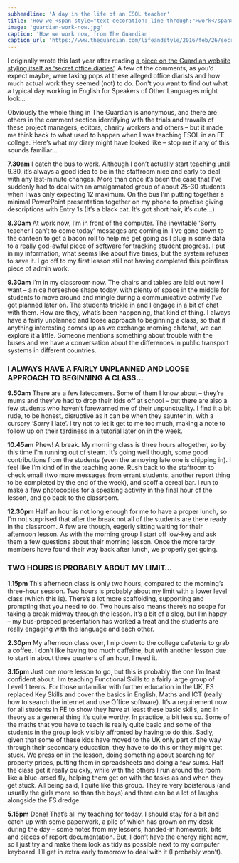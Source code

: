 ```yaml
---
subheadline: 'A day in the life of an ESOL teacher'
title: 'How we <span style="text-decoration: line-through;">work</span> teach now'
image: 'guardian-work-now.jpg'
caption: 'How we work now, from The Guardian'
caption_url: 'https://www.theguardian.com/lifeandstyle/2016/feb/26/secret-office-diaries'
---
```

I originally wrote this last year after reading [a piece on the Guardian website styling itself as ‘secret office diaries’](https://www.theguardian.com/lifeandstyle/2016/feb/26/secret-office-diaries). A few of the comments, as you’d expect maybe, were taking pops at these alleged office diarists and how much actual work they seemed (not) to do. Don't you want to find out what a typical day working in English for Speakers of Other Languages might look...

<!--more-->

Obviously the whole thing in The Guardian is anonymous, and there are others in the comment section identifying with the trials and travails of these project managers, editors, charity workers and others – but it made me think back to what used to happen when I was teaching ESOL in an FE college. Here’s what my diary might have looked like – stop me if any of this sounds familiar…

**7.30am** I catch the bus to work. Although I don’t actually start teaching until 9.30, it’s always a good idea to be in the staffroom nice and early to deal with any last-minute changes. More than once it’s been the case that I’ve suddenly had to deal with an amalgamated group of about 25-30 students when I was only expecting 12 maximum. On the bus I’m putting together a minimal PowerPoint presentation together on my phone to practise giving descriptions with Entry 1s (It’s a black cat. It’s got short hair, it’s cute…)

**8.30am** At work now, I’m in front of the computer. The inevitable ‘Sorry teacher I can’t to come today’ messages are coming in. I’ve gone down to the canteen to get a bacon roll to help me get going as I plug in some data to a really god-awful piece of software for tracking student progress. I put in my information, what seems like about five times, but the system refuses to save it. I go off to my first lesson still not having completed this pointless piece of admin work.

**9.30am** I’m in my classroom now. The chairs and tables are laid out how I want – a nice horseshoe shape today, with plenty of space in the middle for students to move around and mingle during a communicative activity I’ve got planned later on. The students trickle in and I engage in a bit of chat with them. How are they, what’s been happening, that kind of thing. I always have a fairly unplanned and loose approach to beginning a class, so that if anything interesting comes up as we exchange morning chitchat, we can explore it a little. Someone mentions something about trouble with the buses and we have a conversation about the differences in public transport systems in different countries.

### I ALWAYS HAVE A FAIRLY UNPLANNED AND LOOSE APPROACH TO BEGINNING A CLASS…

**9.50am** There are a few latecomers. Some of them I know about – they’re mums and they’ve had to drop their kids off at school – but there are also a few students who haven’t forewarned me of their unpunctuality. I find it a bit rude, to be honest, disruptive as it can be when they saunter in, with a cursory ‘Sorry I late’. I try not to let it get to me too much, making a note to follow up on their tardiness in a tutorial later on in the week.

**10.45am** Phew! A break. My morning class is three hours altogether, so by this time I’m running out of steam. It’s going well though, some good contributions from the students (even the annoying late one is chipping in). I feel like I’m kind of in the teaching zone. Rush back to the staffroom to check email (two more messages from errant students, another report thing to be completed by the end of the week), and scoff a cereal bar. I run to make a few photocopies for a speaking activity in the final hour of the lesson, and go back to the classroom.

**12.30pm** Half an hour is not long enough for me to have a proper lunch, so I’m not surprised that after the break not all of the students are there ready in the classroom. A few are though, eagerly sitting waiting for their afternoon lesson. As with the morning group I start off low-key and ask them a few questions about their morning lesson. Once the more tardy members have found their way back after lunch, we properly get going.

### TWO HOURS IS PROBABLY ABOUT MY LIMIT…

**1.15pm** This afternoon class is only two hours, compared to the morning’s three-hour session. Two hours is probably about my limit with a lower level class (which this is). There’s a lot more scaffolding, supporting and prompting that you need to do. Two hours also means there’s no scope for taking a break midway through the lesson. It’s a bit of a slog, but I’m happy – my bus-prepped presentation has worked a treat and the students are really engaging with the language and each other.

**2.30pm** My afternoon class over, I nip down to the college cafeteria to grab a coffee. I don’t like having too much caffeine, but with another lesson due to start in about three quarters of an hour, I need it.

**3.15pm** Just one more lesson to go, but this is probably the one I’m least confident about. I’m teaching Functional Skills to a fairly large group of Level 1 teens. For those unfamiliar with further education in the UK, FS replaced Key Skills and cover the basics in English, Maths and ICT (really how to search the internet and use Office software). It’s a requirement now for all students in FE to show they have at least these basic skills, and in theory as a general thing it’s quite worthy. In practice, a bit less so. Some of the maths that you have to teach is really quite basic and some of the students in the group look visibly affronted by having to do this. Sadly, given that some of these kids have moved to the UK only part of the way through their secondary education, they have to do this or they might get stuck. We press on in the lesson, doing something about searching for property prices, putting them in spreadsheets and doing a few sums. Half the class get it really quickly, while with the others I run around the room like a blue-arsed fly, helping them get on with the tasks as and when they get stuck. All being said, I quite like this group. They’re very boisterous (and usually the girls more so than the boys) and there can be a lot of laughs alongside the FS dredge.

**5.15pm** Done! That’s all my teaching for today. I should stay for a bit and catch up with some paperwork, a pile of which has grown on my desk during the day – some notes from my lessons, handed-in homework, bits and pieces of report documentation. But, I don’t have the energy right now, so I just try and make them look as tidy as possible next to my computer keyboard. I’ll get in extra early tomorrow to deal with it (I probably won’t).
